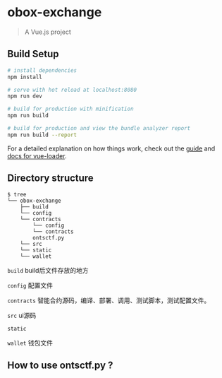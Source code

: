# obox-exchange

> A Vue.js project

## Build Setup

``` bash
# install dependencies
npm install

# serve with hot reload at localhost:8080
npm run dev

# build for production with minification
npm run build

# build for production and view the bundle analyzer report
npm run build --report
```

For a detailed explanation on how things work, check out the [guide](http://vuejs-templates.github.io/webpack/) and [docs for vue-loader](http://vuejs.github.io/vue-loader).



## Directory structure

```shell
$ tree
└── obox-exchange
    ├── build
    └── config
    └── contracts
        └── config
        └── contracts
        ontsctf.py
    └── src
    └── static
    └── wallet
```

```build```  build后文件存放的地方

```config```  配置文件

```contracts``` 智能合约源码，编译、部署、调用、测试脚本，测试配置文件。

```src```  ui源码

```static```

```wallet``` 钱包文件

## How to use ontsctf.py ?
